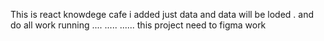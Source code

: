 This is react knowdege cafe 
i added just data and data will be loded .
and do all work running
....
.....
...... this project need to figma work
